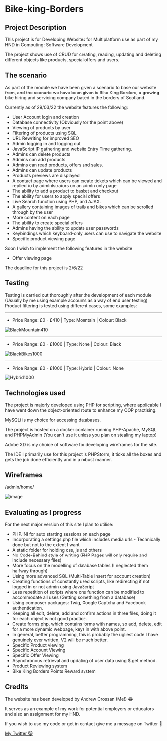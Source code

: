 # Bike-king-Borders

## Project Description
This project is for Developing Websites for Multiplatform use as part of my HND in Computing: Software Development

The project shows use of CRUD for creating, reading, updating and deleting different objects like products, special offers and users.

## The scenario

As part of the module we have been given a scenario to base our website from, and the scenario we have been given is Bike King Borders, a growing bike hiring
and servicing company based in the borders of Scotland.<br>

Currently as of 29/03/22 the website features the following:

- User Account login and creation
- Database connectivity (Obviously for the point above)
- Viewing of products by user
- Filtering of products using SQL
- URL Rewriting for improved SEO
- Admin logging in and logging out
- JavaScript IP gathering and website Entry Time gathering.
- Admins can delete products
- Admins can add products
- Admins can read products, offers and sales.
- Admins can update products
- Products previews are displayed
- A contact page where users can create tickets which can be viewed and replied to by administrators on an admin only page
- The ability to add a product to basket and checkout
- The ability for users to apply special offers
- Live Search function using PHP, and AJAX.
- A gallery containing images of trails and bikes which can be scrolled through by the user
- More content on each page
- The ability to create special offers
- Admins having the ability to update user passwords
- Keybindings which keyboard-only users can use to navigate the website
- Specific product viewing page

Soon I wish to implement the following features in the website
- Offer viewing page


The deadline for this project is 2/6/22

## Testing 
Testing is carried out thoroughly after the development of each module (Usually by me using example accounts as a way of end user testing)
<br>
Product filtering is tested using different cases, some examples:

<hr/>

- Price Range: £0 - £410 | Type: Mountain | Colour: Black

![BlackMountain410](https://user-images.githubusercontent.com/74681613/161100272-f1d89448-5b26-4bdb-a89d-a97ea593d6fe.PNG)

<hr/>

- Price Range: £0 - £1000 | Type: None | Colour: Black

![BlackBikes1000](https://user-images.githubusercontent.com/74681613/161100698-3b164eab-98a0-4b70-881a-139cb38d3092.PNG)

<hr/>

- Price Range: £0 - £1000 | Type: Hybrid | Colour: None

![Hybrid1000](https://user-images.githubusercontent.com/74681613/161100942-5b8495fc-4b36-4236-ac30-bbbb718df787.PNG)




## Technologies used
The project is majorly developed using PHP for scripting, where applicable I have went down the object-oriented route to enhance my OOP practising.

MySQLi is my choice for accessing databases.

The project is hosted on a docker container running PHP-Apache, MySQL and PHPMyAdmin (You can't use it unless you plan on stealing my laptop)

Adobe XD is my choice of software for developing wireframes for the site.

The IDE I primarily use for this project is PHPStorm, it ticks all the boxes and gets the job done efficiently and in a robust manner.

## Wireframes
/admin/home/

![image](https://user-images.githubusercontent.com/74681613/163696491-0aebd1d5-719b-47ce-85fe-cb6e7ca4c156.png)

## Evaluating as I progress
For the next major version of this site I plan to utilise:
- PHP.INI for auto starting sessions on each page
- Incorporating a settings.php file which includes media urls - Technically done but not to the extent I want
- A static folder for holding css, js and others
- No Code-Behind style of writing (PHP Pages will only require and include necessary files)
- More focus on the modelling of database tables (I neglected them halfway through)
- Using more advanced SQL (Multi-Table Insert for account creation)
- Creating functions of constantly used scripts, like redirecting if not logged in or not admin using JavaScript
- Less repetition of scripts where one function can be modified to accommodate all uses (Getting something from a database)
- Using composer packages: Twig, Google Captcha and Facebook authentication.
- Keeping all edit, delete, add and confirm actions in three files, doing it for each object is not good practice.
- Create forms.php, which contains forms with names, so add, delete, edit for a more dynamic webpage, keys in with above point.
- In general, better programming, this is probably the ugliest code I have genuinely ever written, V2 will be much better.
- Specific Product viewing
- Specific Account Viewing
- Specific Offer Viewing
- Asynchronous retrieval and updating of user data using $.get method.
- Product Reviewing system
- Bike King Borders Points Reward system

## Credits

The website has been developed by Andrew Crossan (Me!) :joy:

It serves as an example of my work for potential employers or educators and also an assignment for my HND.

If you wish to use my code or get in contact give me a message on Twitter 🙂

<a href="https://twitter.com/andrewcrossan11">My Twitter 😸</a>
